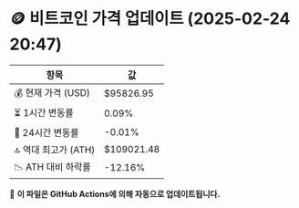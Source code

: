 # 🪙 비트코인 가격 업데이트 (2025-02-24 20:47)

| 항목                | 값 |
|--------------------|----------------|
| 💰 현재 가격 (USD) | $95826.95 |
| ⏳ 1시간 변동률    | 0.09% |
| 📆 24시간 변동률   | -0.01% |
| 🔝 역대 최고가 (ATH) | $109021.48 |
| 📉 ATH 대비 하락률 | -12.16% |

🔄 **이 파일은 GitHub Actions에 의해 자동으로 업데이트됩니다.**
